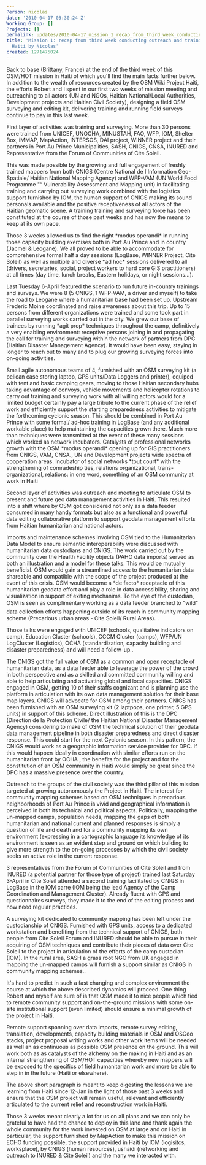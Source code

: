 ```yaml
---
Person: nicolas
date: '2010-04-17 03:30:24 Z'
Working Group: []
Projects: []
permalink: updates/2010-04-17_mission_1_recap_from_third_week_conducting_outreach_and_training_on_osm_in_haiti
title: 'Mission 1: recap from third week conducting outreach and training on OSM in
  Haiti by Nicolas'
created: 1271475024
---
```

<p>Back to base (Brittany, France) at the end of the third week of this OSM/HOT mission in Haiti of which you'll find the main facts further below. In addition to the wealth of resources created by the OSM Wiki Project Haiti, the efforts Robert and I spent in our first two weeks of mission meeting and outreaching to all actors (UN and NGOs, Haitian National/Local Authorities, Development projects and Haitian Civil Society), designing a field OSM surveying and editing kit, delivering training and running field surveys continue to pay in this last week.</p><p>First layer of activities was training and surveying. More than 30 persons were trained from UNICEF, UNOCHA, MINUSTAH, FAO, WFP, IOM, Shelter Box, iMMAP, MapAction, INTERSOS, DAI project, WINNER project and their partners in Port Au Prince Municipalities, SASH, CNIGS, CNSA, INURED and Representative from the Forum of Communities of Cite Soleil.</p><p>This was made possible by the growing and full engagement of freshly trained mappers from both CNIGS (Centre National de l'Information Geo-Spatiale/ Haitian National Mapping Agency) and WFP-VAM (UN World Food Programme "“ Vulnerability Assessment and Mapping unit) in facilitating training and carrying out surveying work combined with the logistics support furnished by IOM, the human support of CNIGS making its sound personals available and the positive receptiveness of all actors of the Haitian geomatic scene. A training training and surveying force has been constituted at the course of those past weeks and has now the means to keep at its own pace.</p><p>Those 3 weeks allowed us to find the right *modus operandi* in running those capacity building exercises both in Port Au Prince and in country (Jacmel &amp; Leogane). We all proved to be able to accommodate for comprehensive formal half a day sessions (LogBase, WINNER Project, Cite Soleil) as well as multiple and diverse *ad hoc* sessions delivered to all (drivers, secretaries, social, project workers to hard core GIS practitioners) at all times (day time, lunch breaks, Eastern holidays, or night sessions...).</p><p>Last Tuesday 6-April featured the scenario to run future in-country trainings and surveys. We were 8 (5 CNIGS, 1 WFP-VAM, a driver and myself) to take the road to Leogane where a humanitarian base had been set up. Upstream Frederic Moine coordinated and raise awareness about this trip. Up to 15 persons from different organizations were trained and some took part in parallel surveying works carried out in the city. We grew our base of trainees by running *agit prop* techniques throughout the camp, definitively a very enabling environment: receptive persons joining in and propagating the call for training and surveying within the network of partners from DPC (Haitian Disaster Management Agency). It would have been easy, staying in longer to reach out to many and to plug our growing surveying forces into on-going activities.</p><p>Small agile autonomous teams of 4, furnished with an OSM surveying kit (a pelican case storing laptop, GPS units/Data Loggers and printer), equiped with tent and basic camping gears, moving to those Haitian secondary hubs taking advantage of convoys, vehicle movements and helicopter rotations to carry out training and surveying work with all willing actors would for a limited budget certainly pay a large tribute to the current phase of the relief work and efficiently support the starting preparedness activities to mitigate the forthcoming cyclonic season. This should be combined in Port Au Prince with some formal/ ad-hoc training in LogBase (and any additional workable place) to help maintaining the capacities grown there. Much more than techniques were transmitted at the event of these many sessions which worked as network incubators. Catalysts of professional networks growth with the OSM *modus operandi* opening up for GIS practitioners from CNIGS, VAM, CNSA., UN and Development projects wide spectra of cooperation areas. Incubator of social networks *tout court* with the strengthening of comradeship ties, relations organizational, trans-organizational, relations: in one word, something of an OSM community at work in Haiti</p><p>Second layer of activities was outreach and meeting to articulate OSM to present and future geo data management activities in Haiti. This resulted into a shift where by OSM got considered not only as a data feeder consumed in many handy formats but also as a functional and powerful data editing collaborative platform to support geodata management efforts from Haitian humanitarian and national actors.</p><p>Imports and maintenance schemes involving OSM tied to the Humanitarian Data Model to ensure semantic interoperability were discussed with humanitarian data custodians and CNIGS. The work carried out by the community over the Health Facility objects (PAHO data imports) served as both an illustration and a model for these talks. This would be mutually beneficial. OSM would gain a streamlined access to the humanitarian data shareable and compatible with the scope of the project produced at the event of this crisis. OSM would become a *de facto* receptacle of this humanitarian geodata effort and play a role in data accessibility, sharing and visualization in support of exiting mechanims. To the eye of the custodian, OSM is seen as complimentary working as a data feeder branched to "wild" data collection efforts happening outside of its reach in community mapping scheme (Precarious urban areas - Cite Soleil/ Rural Areas). .</p><p>Those talks were engaged with UNICEF (schools, qualitative indicators on camp), Education Cluster (schools), CCCM Cluster (camps), WFP/UN LogCluster (Logistics), OCHA (standardization, capacity building and disaster preparedness) and will need a follow-up..</p><p>The CNIGS got the full value of OSM as a common and open receptacle of humanitarian data, as a data feeder able to leverage the power of the crowd in both perspective and as a skilled and committed community willing and able to help articulating and activating global and local capacities. CNIGS engaged in OSM, getting 10 of their staffs cognizant and is planning use the platform in articulation with its own data management solution for their base map layers. CNIGS will advocate for OSM among their partners. CNIGS has been furnished with an OSM surveying kit (2 laptpops, one printer, 5 GPS units) in support of this scheme. Direct illustration of this is the DPC (Direction de la Protection Civile/ the Haitian National Disaster Management Agency) considering to make of OSM the technical solution of their geodata data management pipeline in both disaster preparedness and direct disaster response. This could start for the next Cyclonic season. In this pattern, the CNIGS would work as a geographic information service provider for DPC. If this would happen ideally in coordination with similar efforts run on the humanitarian front by OCHA , the benefits for the project and for the constitution of an OSM community in Haiti would simply be great since the DPC has a massive presence over the country.</p><p>Outreach to the groups of the civil society was the third pillar of this mission targeted at growing autonomously the Project in Haiti. The interest for community mapping schemes based on OSM techniques in precarious neighborhoods of Port Au Prince is vivid and geographical information is perceived in both its technical and political aspects. Politically, mapping the un-mapped camps, population needs, mapping the gaps of both humanitarian and national current and planned responses is simply a question of life and death and for a community mapping its own environment (expressing in a cartographic language its knowledge of its environment is seen as an evident step and ground on which building to give more strength to the on-going processes by which the civil society seeks an active role in the current response.</p><p>3 representatives from the Forum of Communities of Cite Soleil and from INURED (a potential partner for those type of project) trained last Saturday 3-April in Cite Soleil attended a second training facilitated by CNIGS in LogBase in the IOM carre (IOM being the lead Agency of the Camp Coordination and Management Cluster). Already fluent with GPS and questionnaires surveys, they made it to the end of the editing process and now need regular practices.</p><p>A surveying kit dedicated to community mapping has been left under the custodianship of CNIGS. Furnished with GPS units, access to a dedicated workstation and benefiting from the technical support of CNIGS, both people from Cite Soleil Forum and INURED should be able to pursue in their acquiring of OSM techniques and contribute their pieces of data over Cite Soleil to the project in articulation of the efforts of the camp custodian (IOM). In the rural area, SASH a grass root NGO from UK engaged in mapping the un-mapped camps will furnish a support similar as CNIGS in community mapping schemes..</p><p>It's hard to predict in such a fast changing and complex environment the course at which the above described dynamics will proceed. One thing Robert and myself are sure of is that OSM made it to nice people which tied to remote community support and on-the-ground missions with some on-site institutional support (even limited) should ensure a minimal growth of the project in Haiti.</p><p>Remote support spanning over data imports, remote survey editing, translation, developments, capacity building materials in OSM and OSGeo stacks, project proposal writing works and other work items will be needed as well an as continuous as possible OSM presence on the ground. This will work both as as catalysts of the alchemy on the making in Haiti and as an internal strengthening of OSM/HOT capacities whereby new mappers will be exposed to the specifics of field humanitarian work and more be able to step in in the future (Haiti or elsewhere).</p><p>The above short paragraph is meant to keep digesting the lessons we are learning from Haiti since 12-Jan in the light of those past 3 weeks and ensure that the OSM project will remain useful, relevant and efficiently articulated to the current relief and reconstruction work in Haiti.</p><p>Those 3 weeks meant clearly a lot for us on all plans and we can only be grateful to have had the chance to deploy in this land and thank again the whole community for the work invested on OSM at large and on Haiti in particular, the support furnished by MapAction to make this mission on ECHO funding possible, the support provided in Haiti by IOM (logisitcs, worksplace), by CNIGS (human resources), ushaidi (networking and outreach to INURED &amp; Cite Soleil) and the many we interacted with.</p>
